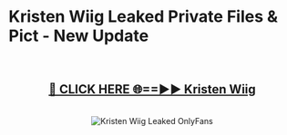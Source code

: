 # Kristen Wiig Leaked Private Files & Pict - New Update
<br>
<div align="center">
<h2><a href="https://mediafilles.blogspot.com/?title=Kristen_Wiig" rel="nofollow">🔴 CLICK HERE 🌐==►► Kristen Wiig</a></h2>
<br>
<a href="https://mediafilles.blogspot.com/?title=Kristen_Wiig" rel="nofollow" data-target="animated-image.originalLink"><img src="https://i.ibb.co.com/WyWwxjT/player-gif2.gif" alt="Kristen Wiig Leaked OnlyFans" style="max-width: 100%; display: inline-block;" data-target="animated-image.originalImage"></a>
</div>
<br>